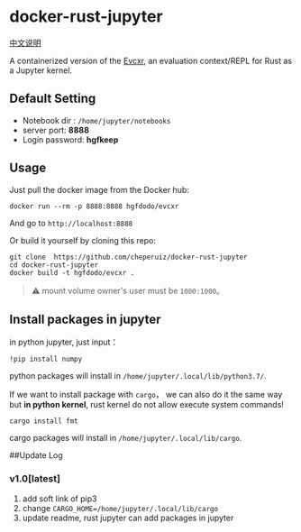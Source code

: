 # docker-rust-jupyter

[中文说明](./README-zh.md)

A containerized version of the [Evcxr](https://github.com/google/evcxr), an evaluation context/REPL for Rust as a Jupyter kernel.

## Default Setting

* Notebook dir : `/home/jupyter/notebooks`
* server port: **8888**
* Login password: **hgfkeep**

## Usage

Just pull the docker image from the Docker hub:

`docker run --rm -p 8888:8888 hgfdodo/evcxr`

And go to `http://localhost:8888`

Or build it yourself by cloning this repo:

```
git clone  https://github.com/cheperuiz/docker-rust-jupyter
cd docker-rust-jupyter
docker build -t hgfdodo/evcxr .
```

> ⚠️ mount volume  owner's user  must be  `1000:1000`。


## Install packages in jupyter

in python jupyter, just input：

```
!pip install numpy
```

python packages will install in `/home/jupyter/.local/lib/python3.7/`.

If we want to install package with `cargo`， we can also do it the same way but **in python kernel**, rust kernel do not allow execute system commands!

```
cargo install fmt
```

cargo packages will install in `/home/jupyter/.local/lib/cargo`.


##Update Log

### v1.0[latest]

1. add soft link of pip3
2. change `CARGO_HOME=/home/jupyter/.local/lib/cargo`
3. update readme, rust jupyter can add packages in jupyter
